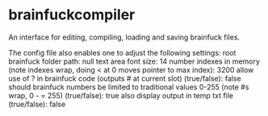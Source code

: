 # brainfuckcompiler
An interface for editing, compiling, loading and saving brainfuck files.

The config file also enables one to adjust the following settings:
root brainfuck folder path: null
text area font size: 14
number indexes in memory (note indexes wrap, doing < at 0 moves pointer to max index): 3200
allow use of ? in brainfuck code (outputs # at current slot) (true/false): false
should brainfuck numbers be limited to traditional values 0-255 (note #s wrap, 0 - = 255) (true/false): true
also display output in temp txt file (true/false): false
